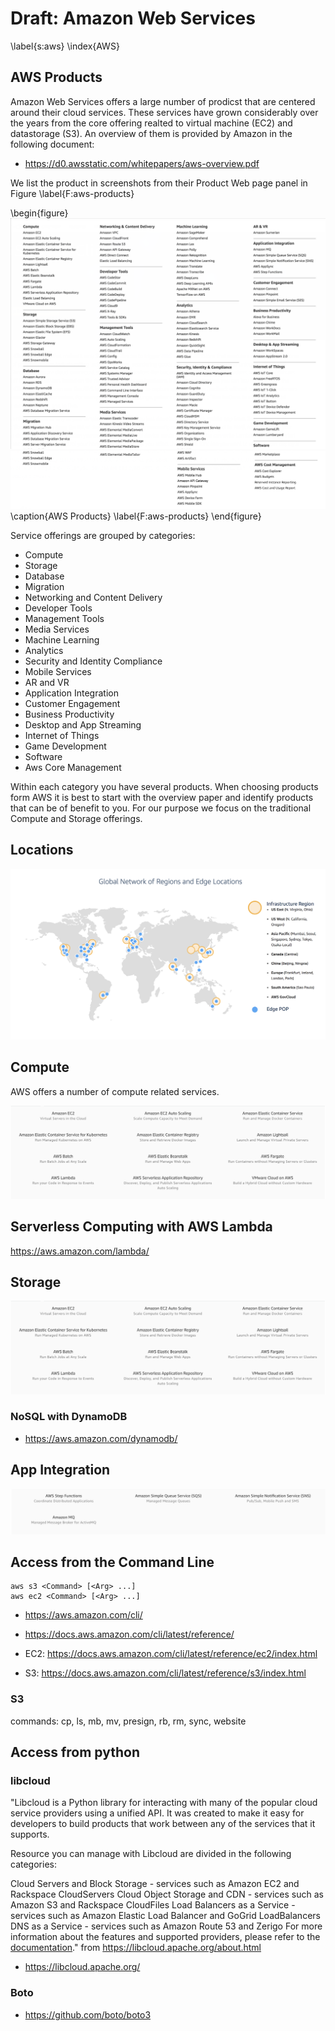 # Draft: Amazon Web Services
\label{s:aws}
\index{AWS}

## AWS Products

Amazon Web Services offers a large number of prodicst that are centered around their cloud services. These services have grown considerably over the years from the core 
offering realted to virtual machine (EC2) and datastorage (S3). An overview of them is provided by Amazon in the following document:

* <https://d0.awsstatic.com/whitepapers/aws-overview.pdf>

We list the product in screenshots from their Product Web page panel in Figure \label{F:aws-products}

\begin{figure}
![](images/aws-products-1.png)
![](images/aws-products-2.png)
\caption{AWS Products}
\label{F:aws-products}
\end{figure}

Service offerings are grouped by categories:

* Compute
* Storage
* Database
* Migration
* Networking and Content Delivery
* Developer Tools
* Management Tools
* Media Services
* Machine Learning
* Analytics
* Security and Identity Compliance
* Mobile Services
* AR and VR
* Application Integration
* Customer Engagement
* Business Productivity
* Desktop and App Streaming
* Internet of Things
* Game Development
* Software
* Aws Core Management

Within each category you have several products. When choosing products form AWS it is best to start with the overview paper and identify products that can be of benefit to you. For our 
purpose we focus on the traditional Compute and Storage offerings.

## Locations

![](images/aws-locations.png)


## Compute

AWS offers a number of compute related services. 

![](images/aws-compute-list.png)

## Serverless Computing with AWS Lambda

<https://aws.amazon.com/lambda/>

## Storage

![](images/aws-compute-list.png)

### NoSQL with DynamoDB

* <https://aws.amazon.com/dynamodb/>

## App Integration

![](images/aws-app-integration.png)

## Access from the Command Line

	aws s3 <Command> [<Arg> ...]
	aws ec2 <Command> [<Arg> ...]


* <https://aws.amazon.com/cli/>
* <https://docs.aws.amazon.com/cli/latest/reference/>

* EC2: <https://docs.aws.amazon.com/cli/latest/reference/ec2/index.html>
* S3: <https://docs.aws.amazon.com/cli/latest/reference/s3/index.html>

### S3

commands: cp, ls, mb, mv, presign, rb, rm, sync, website

## Access from python

### libcloud

"Libcloud is a Python library for interacting with many of the popular cloud service providers using a unified API. It was created to make it easy for developers to build products that work between any of the services that it supports.

Resource you can manage with Libcloud are divided in the following categories:

Cloud Servers and Block Storage - services such as Amazon EC2 and Rackspace CloudServers
Cloud Object Storage and CDN - services such as Amazon S3 and Rackspace CloudFiles
Load Balancers as a Service - services such as Amazon Elastic Load Balancer and GoGrid LoadBalancers
DNS as a Service - services such as Amazon Route 53 and Zerigo
For more information about the features and supported providers, please refer to the [documentation](https://libcloud.readthedocs.org/en/latest/)."
from https://libcloud.apache.org/about.html


* <https://libcloud.apache.org/>

### Boto

* <https://github.com/boto/boto3>
